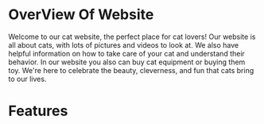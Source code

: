 # OverView Of Website
Welcome to our cat website, the perfect place for cat lovers! Our website is all about cats, with lots of pictures and videos to look at. We also have helpful information on how to take care of your cat and understand their behavior. In our website you also can buy cat equipment or buying them toy. We're here to celebrate the beauty, cleverness, and fun that cats bring to our lives.
# Features
